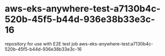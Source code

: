 # aws-eks-anywhere-test-a7130b4c-520b-45f5-b44d-936e38b33e3c-16
repository for use with E2E test job aws-eks-anywhere-test:a7130b4c-520b-45f5-b44d-936e38b33e3c-16

